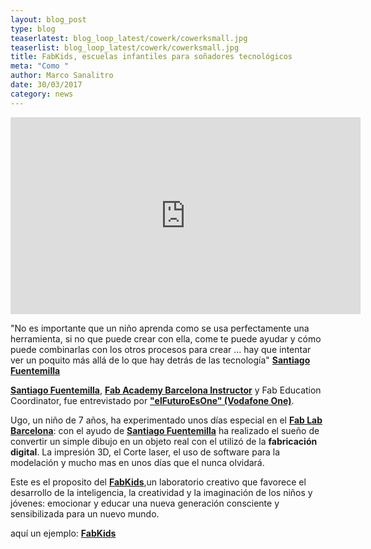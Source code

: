 ```yaml
---
layout: blog_post
type: blog
teaserlatest: blog_loop_latest/cowerk/cowerksmall.jpg
teaserlist: blog_loop_latest/cowerk/cowerksmall.jpg
title: FabKids, escuelas infantiles para soñadores tecnológicos 
meta: "Como "
author: Marco Sanalitro
date: 30/03/2017 
category: news
---
```


<iframe width="560" height="315" src="https://www.youtube.com/embed/wHsNa2owS6A" frameborder="0" allowfullscreen></iframe>
<br>

"No es importante que un niño aprenda como se usa perfectamente una herramienta, si no que puede crear con ella, come te puede ayudar y cómo puede combinarlas con los otros procesos para crear ... hay que intentar ver un poquito más allá de lo que hay detrás de las tecnología" <strong><a href="https://fablabbcn.org/about_us.html">Santiago Fuentemilla</a></strong>

<strong><a href="https://fablabbcn.org/about_us.html">Santiago Fuentemilla</a></strong>, <strong><a href="https://fablabbcn.org/about_us.html">Fab Academy Barcelona Instructor</a></strong> y Fab Education Coordinator, fue entrevistado por <strong><a href="https://www.youtube.com/channel/UC_PZITA0uBZRC5E1fCrBVXQ">"elFuturoEsOne" (Vodafone One)</a></strong>.

Ugo, un niño de 7 años, ha experimentado unos días especial en el <strong><a href="http://fablabbcn.org/">Fab Lab Barcelona</a></strong>: con el ayudo de <strong><a href="https://fablabbcn.org/about_us.html">Santiago Fuentemilla</a></strong> ha realizado el sueño de convertir un simple dibujo en un objeto real con el utilizó de la <strong>fabricación digital</strong>.
La impresión 3D, el Corte laser, el uso de software para la modelación y mucho mas en unos días que el nunca olvidará.

Este es el proposito del <strong><a href="https://www.facebook.com/fabkidsbcn/?fref=ts">FabKids</a></strong>,un laboratorio creativo que favorece el desarrollo de la inteligencia, la creatividad y la imaginación de los niños y jóvenes: emocionar y educar una nueva generación consciente y sensibilizada para un nuevo mundo.

aquí un ejemplo: <strong><a href="https://fablabbcn.org/event/2017/02/02/fabkids.html">FabKids</a></strong>




